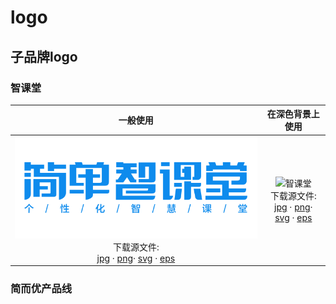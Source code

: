 # logo

<!-- ## 公司logo

|一般使用|在深色背景上使用|有限空间内使用图形logo|
|:--:|:--:|:--:|
|![智课堂](/assets/attachment/logos/{replace}.png) <br> 下载源文件: <br> [jpg](/assets/attachment/logos/{replace}-jpg.zip)  · [png](/assets/attachment/logos/{replace}-png.zip)· [svg](/assets/attachment/logos/{replace}-svg.zip)  · [eps](/assets/attachment/logos/{replace}-eps.zip)  |![智课堂](/assets/attachment/logos/{replace}-inverse.png) <br> 下载源文件: <br> [jpg](/assets/attachment/logos/{replace}-inverse-jpg.zip)  · [png](/assets/attachment/logos/{replace}-inverse-png.zip)· [svg](/assets/attachment/logos/{replace}-inverse-svg.zip)  · [eps](/assets/attachment/logos/{replace}-inverse-eps.zip) |![智课堂](/assets/attachment/logos/{replace}-shapeonly.png) <br> 下载源文件: <br> [jpg](/assets/attachment/logos/{replace}-shapeonly-jpg.zip)  · [png](/assets/attachment/logos/{replace}-shapeonly-png.zip)· [svg](/assets/attachment/logos/{replace}-shapeonly-svg.zip)  · [eps](/assets/attachment/logos/{replace}-shapeonly-eps.zip) | -->

## 子品牌logo

<!-- ### 简单学习网

|一般使用|在深色背景上使用|有限空间内使用图形logo|
|:--:|:--:|:--:|
|![智课堂](/assets/attachment/logos/{replace}.png) <br> 下载源文件: <br> [jpg](/assets/attachment/logos/{replace}-jpg.zip)  · [png](/assets/attachment/logos/{replace}-png.zip)· [svg](/assets/attachment/logos/{replace}-svg.zip)  · [eps](/assets/attachment/logos/{replace}-eps.zip)  |![智课堂](/assets/attachment/logos/{replace}-inverse.png) <br> 下载源文件: <br> [jpg](/assets/attachment/logos/{replace}-inverse-jpg.zip)  · [png](/assets/attachment/logos/{replace}-inverse-png.zip)· [svg](/assets/attachment/logos/{replace}-inverse-svg.zip)  · [eps](/assets/attachment/logos/{replace}-inverse-eps.zip) |![智课堂](/assets/attachment/logos/{replace}-shapeonly.png) <br> 下载源文件: <br> [jpg](/assets/attachment/logos/{replace}-shapeonly-jpg.zip)  · [png](/assets/attachment/logos/{replace}-shapeonly-png.zip)· [svg](/assets/attachment/logos/{replace}-shapeonly-svg.zip)  · [eps](/assets/attachment/logos/{replace}-shapeonly-eps.zip) | -->

### 智课堂

|一般使用|在深色背景上使用|
|:--:|:--:|
|![智课堂](../../assets/attachment/logos/logo__zkt.png) <br> 下载源文件: <br> [jpg](https://guidelines.cc/assets/attachment/logos/logo__zkt-jpg.zip)  · [png](https://guidelines.cc/assets/attachment/logos/logo__zkt-png.zip)· [svg](https://guidelines.cc/assets/attachment/logos/logo__zkt-svg.zip)  · [eps](https://guidelines.cc/assets/attachment/logos/logo__zkt-eps.zip)  |![智课堂](https://guidelines.cc/assets/attachment/logos/logo__zkt-inverse.png) <br> 下载源文件: <br> [jpg](https://guidelines.cc/assets/attachment/logos/logo__zkt-inverse-jpg.zip)  · [png](https://guidelines.cc/assets/attachment/logos/logo__zkt-inverse-png.zip)· [svg](https://guidelines.cc/assets/attachment/logos/logo__zkt-inverse-svg.zip)  · [eps](https://guidelines.cc/assets/attachment/logos/logo__zkt-inverse-eps.zip) |

### 简而优产品线

<!-- #### 双师精品课

|一般使用|在深色背景上使用|有限空间内使用图形logo|
|:--:|:--:|:--:|
|![智课堂](/assets/attachment/logos/{replace}.png) <br> 下载源文件: <br> [jpg](/assets/attachment/logos/{replace}-jpg.zip)  · [png](/assets/attachment/logos/{replace}-png.zip)· [svg](/assets/attachment/logos/{replace}-svg.zip)  · [eps](/assets/attachment/logos/{replace}-eps.zip)  |![智课堂](/assets/attachment/logos/{replace}-inverse.png) <br> 下载源文件: <br> [jpg](/assets/attachment/logos/{replace}-inverse-jpg.zip)  · [png](/assets/attachment/logos/{replace}-inverse-png.zip)· [svg](/assets/attachment/logos/{replace}-inverse-svg.zip)  · [eps](/assets/attachment/logos/{replace}-inverse-eps.zip) |![智课堂](/assets/attachment/logos/{replace}-shapeonly.png) <br> 下载源文件: <br> [jpg](/assets/attachment/logos/{replace}-shapeonly-jpg.zip)  · [png](/assets/attachment/logos/{replace}-shapeonly-png.zip)· [svg](/assets/attachment/logos/{replace}-shapeonly-svg.zip)  · [eps](/assets/attachment/logos/{replace}-shapeonly-eps.zip) | -->

<!-- #### 简教练

|一般使用|在深色背景上使用|有限空间内使用图形logo|
|:--:|:--:|:--:|
|![智课堂](/assets/attachment/logos/{replace}.png) <br> 下载源文件: <br> [jpg](/assets/attachment/logos/{replace}-jpg.zip)  · [png](/assets/attachment/logos/{replace}-png.zip)· [svg](/assets/attachment/logos/{replace}-svg.zip)  · [eps](/assets/attachment/logos/{replace}-eps.zip)  |![智课堂](/assets/attachment/logos/{replace}-inverse.png) <br> 下载源文件: <br> [jpg](/assets/attachment/logos/{replace}-inverse-jpg.zip)  · [png](/assets/attachment/logos/{replace}-inverse-png.zip)· [svg](/assets/attachment/logos/{replace}-inverse-svg.zip)  · [eps](/assets/attachment/logos/{replace}-inverse-eps.zip) |![智课堂](/assets/attachment/logos/{replace}-shapeonly.png) <br> 下载源文件: <br> [jpg](/assets/attachment/logos/{replace}-shapeonly-jpg.zip)  · [png](/assets/attachment/logos/{replace}-shapeonly-png.zip)· [svg](/assets/attachment/logos/{replace}-shapeonly-svg.zip)  · [eps](/assets/attachment/logos/{replace}-shapeonly-eps.zip) | -->
